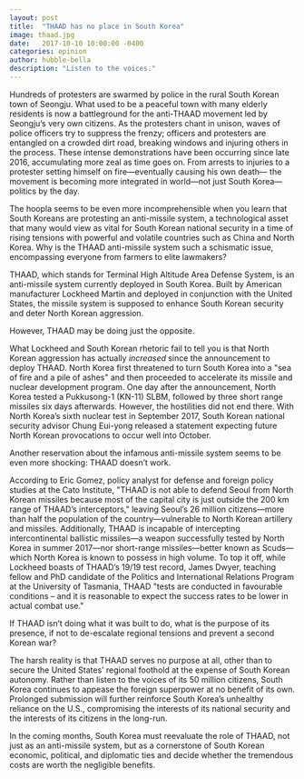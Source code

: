 ```yaml
---
layout: post
title:  "THAAD has no place in South Korea"
image: thaad.jpg
date:   2017-10-10 10:00:00 -0400
categories: opinion
author: hubble-bella
description: "Listen to the voices."
---
```

Hundreds of protesters are swarmed by police in the rural South Korean town of Seongju. What used to be a peaceful town with many elderly residents is now a battleground for the anti-THAAD movement led by Seongju’s very own citizens. As the protesters chant in unison, waves of police officers try to suppress the frenzy; officers and protesters are entangled on a crowded dirt road, breaking windows and injuring others in the process. These intense demonstrations have been occurring since late 2016, accumulating more zeal as time goes on. From arrests to injuries to a protester setting himself on fire—eventually causing his own death— the movement is becoming more integrated in world—not just South Korea—politics by the day.

The hoopla seems to be even more incomprehensible when you learn that South Koreans are protesting an anti-missile system, a technological asset that many would view as vital for South Korean national security in a time of rising tensions with powerful and volatile countries such as China and North Korea. Why is the THAAD anti-missile system such a schismatic issue, encompassing everyone from farmers to elite lawmakers?

THAAD, which stands for Terminal High Altitude Area Defense System, is an anti-missile system currently deployed in South Korea. Built by American manufacturer Lockheed Martin and deployed in conjunction with the United States, the missile system is supposed to enhance South Korean security and deter North Korean aggression.

However, THAAD may be doing just the opposite.

What Lockheed and South Korean rhetoric fail to tell you is that North Korean aggression has actually _increased_ since the announcement to deploy THAAD. North Korea first threatened to turn South Korea into a "sea of fire and a pile of ashes" and then proceeded to accelerate its missile and nuclear development program. One day after the announcement, North Korea tested a Pukkusong-1 (KN-11) SLBM, followed by three short range missiles six days afterwards. However, the hostilities did not end there. With North Korea’s sixth nuclear test in September 2017, South Korean national security advisor Chung Eui-yong released a statement expecting future North Korean provocations to occur well into October.

Another reservation about the infamous anti-missile system seems to be even more shocking: THAAD doesn’t work.

According to Eric Gomez, policy analyst for defense and foreign policy studies at the Cato Institute, "THAAD is not able to defend Seoul from North Korean missiles because most of the capital city is just outside the 200 km range of THAAD’s interceptors," leaving Seoul’s 26 million citizens—more than half the population of the country—vulnerable to North Korean artillery and missiles. Additionally, THAAD is incapable of intercepting intercontinental ballistic missiles—a weapon successfully tested by North Korea in summer 2017—nor short-range missiles—better known as Scuds—which North Korea is known to possess in high volume. To top it off, while Lockheed boasts of THAAD’s 19/19 test record, James Dwyer, teaching fellow and PhD candidate of the Politics and International Relations Program at the University of Tasmania, THAAD "tests are conducted in favourable conditions – and it is reasonable to expect the success rates to be lower in actual combat use."

If THAAD isn’t doing what it was built to do, what is the purpose of its presence, if not to de-escalate regional tensions and prevent a second Korean war?  

The harsh reality is that THAAD serves no purpose at all, other than to secure the United States’ regional foothold at the expense of South Korean autonomy. Rather than listen to the voices of its 50 million citizens, South Korea continues to appease the foreign superpower at no benefit of its own. Prolonged submission will further reinforce South Korea’s unhealthy reliance on the U.S., compromising the interests of its national security and the interests of its citizens in the long-run.

In the coming months, South Korea must reevaluate the role of THAAD, not just as an anti-missile system, but as a cornerstone of South Korean economic, political, and diplomatic ties and decide whether the tremendous costs are worth the negligible benefits.

